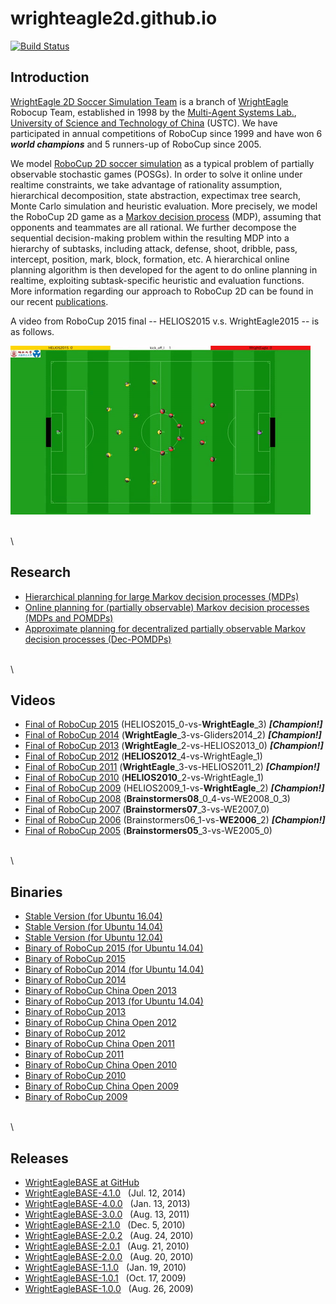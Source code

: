 # wrighteagle2d.github.io

[![Build Status](https://travis-ci.org/wrighteagle2d/wrighteagle2d.github.io.svg?branch=master)](https://travis-ci.org/wrighteagle2d/wrighteagle2d.github.io)


Introduction
------------

[WrightEagle 2D Soccer Simulation Team](http://www.wrighteagle.org/2d/)
is a branch of [WrightEagle](http://www.wrighteagle.org/) Robocup Team,
established in 1998 by the [Multi-Agent Systems
Lab.](http://wrighteagle.org), [University of Science and Technology of
China](http://www.ustc.edu.cn) (USTC). We have participated in annual
competitions of RoboCup since 1999 and have won 6 ***world champions***
and 5 runners-up of RoboCup since 2005.

We model [RoboCup 2D soccer
simulation](https://en.wikipedia.org/wiki/RoboCup_2D_Soccer_Simulation_League)
as a typical problem of partially observable stochastic games (POSGs).
In order to solve it online under realtime constraints, we take
advantage of rationality assumption, hierarchical decomposition, state
abstraction, expectimax tree search, Monte Carlo simulation
and heuristic evaluation. More
precisely, we model the RoboCup 2D game as a [Markov decision
process](https://en.wikipedia.org/wiki/Markov_decision_process) (MDP),
assuming that opponents and teammates are all rational. We
further decompose the sequential decision-making problem within the
resulting MDP into a hierarchy of subtasks, including attack, defense, 
shoot, dribble, pass, intercept, position, mark, block, formation, etc. 
A hierarchical online
planning algorithm is then developed for the agent to do online planning
in realtime, exploiting subtask-specific heuristic and evaluation
functions. More information regarding our approach to RoboCup 2D can be
found in our recent
[publications](http://wrighteagle2d.github.io/publications.html).

A video from RoboCup 2015 final -- HELIOS2015 v.s. WrightEagle2015 -- is as follows.

[![RoboCup 2015 Final Video](materials/robocup2015final.gif)](http://www.youtube.com/watch?v=Ptzv9NF9opM "RoboCup2015 Soccer Simulation 2D Final")


\
\


Research
--------

-   [Hierarchical planning for large Markov decision processes (MDPs)](http://www.wrighteagle.org/en/research/decisionmaking.php)
-   [Online planning for (partially observable) Markov decision processes (MDPs and POMDPs)](http://www.wrighteagle.org/en/research/planning.php)
-   [Approximate planning for decentralized partially observable Markov decision processes (Dec-POMDPs)](http://www.wrighteagle.org/en/research/decpomdp.php)

\
\


Videos
------

-   [Final of RoboCup
    2015](https://www.youtube.com/watch?v=Ptzv9NF9opM) (HELIOS2015\_0-vs-**WrightEagle**\_3) ***[Champion!]***
-   [Final of RoboCup
    2014](https://www.youtube.com/watch?v=kRIygFjlD_Q) (**WrightEagle**\_3-vs-Gliders2014\_2) ***[Champion!]***
-   [Final of RoboCup
    2013](https://www.youtube.com/watch?v=BoWoIc4IrtI) (**WrightEagle**\_2-vs-HELIOS2013\_0) ***[Champion!]***
-   [Final of RoboCup
    2012](https://www.youtube.com/watch?v=cDhSjSYPvdE) (**HELIOS2012**\_4-vs-WrightEagle\_1)
-   [Final of RoboCup
    2011](https://www.youtube.com/watch?v=leNDA5tzUfk) (**WrightEagle**\_3-vs-HELIOS2011\_2) ***[Champion!]***
-   [Final of RoboCup
    2010](https://www.youtube.com/watch?v=BVWkndHk3AE) (**HELIOS2010**\_2-vs-WrightEagle\_1)
-   [Final of RoboCup
    2009](https://www.youtube.com/watch?v=Q18Wxs3Da-8) (HELIOS2009\_1-vs-**WrightEagle**\_2) ***[Champion!]***
-   [Final of RoboCup
    2008](https://www.youtube.com/watch?v=w1c_8TWX8dY) (**Brainstormers08**\_0\_4-vs-WE2008\_0\_3)
-   [Final of RoboCup
    2007](https://www.youtube.com/watch?v=ceDDg_l6_J0) (**Brainstormers07**\_3-vs-WE2007\_0)
-   [Final of RoboCup
    2006](https://www.youtube.com/watch?v=FiFj0HQXaGw) (Brainstormers06\_1-vs-**WE2006**\_2) ***[Champion!]***
-   [Final of RoboCup
    2005](https://www.youtube.com/watch?v=FiFj0HQXaGw) (**Brainstormers05**\_3-vs-WE2005\_0)

\
\


Binaries
--------

-   [Stable Version (for
    Ubuntu 16.04)](binaries/WrightEagle_stable_ubuntu_16.04.tar.gz)
-   [Stable Version (for
    Ubuntu 14.04)](binaries/WrightEagle_stable_ubuntu_14.04.tar.gz)
-   [Stable Version (for
    Ubuntu 12.04)](binaries/WrightEagle_stable_ubuntu_12.04.tar.gz)
-   [Binary of RoboCup 2015 (for
    Ubuntu 14.04)](binaries/WrightEagle_rc15_ubuntu_14.04_release.tar.gz)
-   [Binary of RoboCup 2015](binaries/WrightEagle_rc15_release.tar.gz)
-   [Binary of RoboCup 2014 (for
    Ubuntu 14.04)](binaries/WrightEagle_rc14_ubuntu_14.04_release.tar.gz)
-   [Binary of RoboCup 2014](binaries/WrightEagle_rc14_release.tar.gz)
-   [Binary of RoboCup China Open
    2013](binaries/WrightEagle_chinaopen13_release.tar.gz)
-   [Binary of RoboCup 2013 (for
    Ubuntu 14.04)](binaries/WrightEagle_rc13_ubuntu_14.04_release.tar.gz)
-   [Binary of RoboCup 2013](binaries/WrightEagle_rc13_release.tar.gz)
-   [Binary of RoboCup China Open
    2012](binaries/WrightEagle_chinaopen12_release.tar.gz)
-   [Binary of RoboCup 2012](binaries/WrightEagle_rc12_release.tar.gz)
-   [Binary of RoboCup China Open
    2011](binaries/WrightEagle_chinaopen11_release.tar.gz)
-   [Binary of RoboCup 2011](binaries/WrightEagle_rc11_release.tar.gz)
-   [Binary of RoboCup China Open
    2010](binaries/WrightEagle_chinaopen10_release.tar.gz)
-   [Binary of RoboCup 2010](binaries/WrightEagle_rc10_release.tar.gz)
-   [Binary of RoboCup China Open
    2009](binaries/WrightEagle_chinaopen09_release.tar.gz)
-   [Binary of RoboCup 2009](binaries/WrightEagle_rc09_release.tar.gz)

\
\


Releases
--------

-   [WrightEagleBASE at
    GitHub](https://github.com/wrighteagle2d/wrighteaglebase)
-   [WrightEagleBASE-4.1.0](releases/WrightEagleBASE-4.1.0.tar.gz)   (Jul.
    12, 2014)
-   [WrightEagleBASE-4.0.0](releases/WrightEagleBASE-4.0.0.tar.gz)   (Jan.
    13, 2013)
-   [WrightEagleBASE-3.0.0](releases/WrightEagleBASE-3.0.0.tar.gz)   (Aug.
    13, 2011)
-   [WrightEagleBASE-2.1.0](releases/WrightEagleBASE-2.1.0.tar.gz)   (Dec.
    5, 2010)
-   [WrightEagleBASE-2.0.2](releases/WrightEagleBASE-2.0.2.tar.gz)   (Aug.
    24, 2010)
-   [WrightEagleBASE-2.0.1](releases/WrightEagleBASE-2.0.1.tar.gz)   (Aug.
    21, 2010)
-   [WrightEagleBASE-2.0.0](releases/WrightEagleBASE-2.0.0.tar.gz)   (Aug.
    20, 2010)
-   [WrightEagleBASE-1.1.0](releases/WrightEagleBASE-1.1.0.tar.gz)   (Jan.
    19, 2010)
-   [WrightEagleBASE-1.0.1](releases/WrightEagleBASE-1.0.1.tar.gz)   (Oct.
    17, 2009)
-   [WrightEagleBASE-1.0.0](releases/WrightEagleBASE-1.0.0.tar.gz)   (Aug.
    26, 2009)

